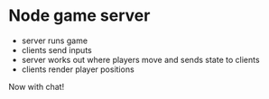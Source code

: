 # Node game server

- server runs game
- clients send inputs
- server works out where players move and sends state to clients
- clients render player positions

Now with chat!
